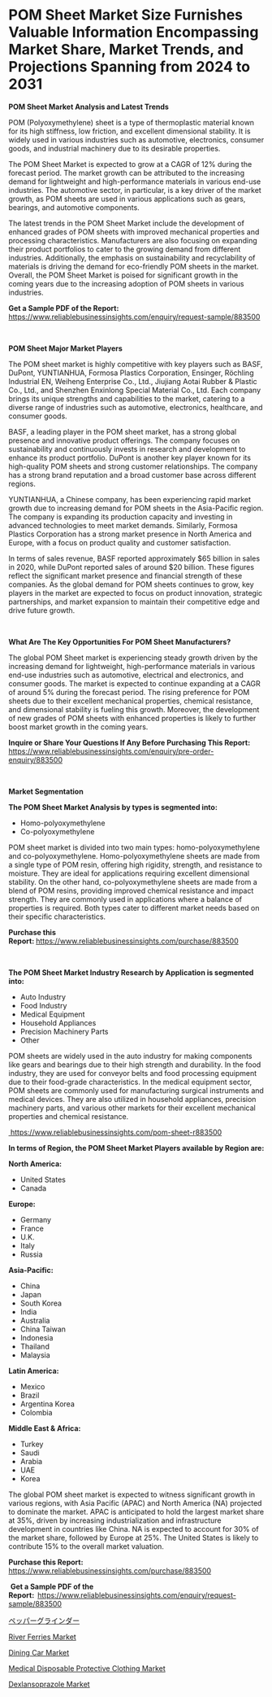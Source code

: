 <p><h1>POM Sheet Market Size Furnishes Valuable Information Encompassing Market Share, Market Trends, and Projections Spanning from 2024 to 2031</h1></p><p><strong>POM Sheet Market Analysis and Latest Trends</strong></p>
<p><p>POM (Polyoxymethylene) sheet is a type of thermoplastic material known for its high stiffness, low friction, and excellent dimensional stability. It is widely used in various industries such as automotive, electronics, consumer goods, and industrial machinery due to its desirable properties.</p><p>The POM Sheet Market is expected to grow at a CAGR of 12% during the forecast period. The market growth can be attributed to the increasing demand for lightweight and high-performance materials in various end-use industries. The automotive sector, in particular, is a key driver of the market growth, as POM sheets are used in various applications such as gears, bearings, and automotive components.</p><p>The latest trends in the POM Sheet Market include the development of enhanced grades of POM sheets with improved mechanical properties and processing characteristics. Manufacturers are also focusing on expanding their product portfolios to cater to the growing demand from different industries. Additionally, the emphasis on sustainability and recyclability of materials is driving the demand for eco-friendly POM sheets in the market. Overall, the POM Sheet Market is poised for significant growth in the coming years due to the increasing adoption of POM sheets in various industries.</p></p>
<p><strong>Get a Sample PDF of the Report:&nbsp;</strong> <a href="https://www.reliablebusinessinsights.com/enquiry/request-sample/883500">https://www.reliablebusinessinsights.com/enquiry/request-sample/883500</a></p>
<p>&nbsp;</p>
<p><strong>POM Sheet Major Market Players</strong></p>
<p><p>The POM sheet market is highly competitive with key players such as BASF, DuPont, YUNTIANHUA, Formosa Plastics Corporation, Ensinger, Röchling Industrial EN, Weiheng Enterprise Co., Ltd., Jiujiang Aotai Rubber & Plastic Co., Ltd., and Shenzhen Enxinlong Special Material Co., Ltd. Each company brings its unique strengths and capabilities to the market, catering to a diverse range of industries such as automotive, electronics, healthcare, and consumer goods.</p><p>BASF, a leading player in the POM sheet market, has a strong global presence and innovative product offerings. The company focuses on sustainability and continuously invests in research and development to enhance its product portfolio. DuPont is another key player known for its high-quality POM sheets and strong customer relationships. The company has a strong brand reputation and a broad customer base across different regions.</p><p>YUNTIANHUA, a Chinese company, has been experiencing rapid market growth due to increasing demand for POM sheets in the Asia-Pacific region. The company is expanding its production capacity and investing in advanced technologies to meet market demands. Similarly, Formosa Plastics Corporation has a strong market presence in North America and Europe, with a focus on product quality and customer satisfaction.</p><p>In terms of sales revenue, BASF reported approximately $65 billion in sales in 2020, while DuPont reported sales of around $20 billion. These figures reflect the significant market presence and financial strength of these companies. As the global demand for POM sheets continues to grow, key players in the market are expected to focus on product innovation, strategic partnerships, and market expansion to maintain their competitive edge and drive future growth.</p></p>
<p>&nbsp;</p>
<p><strong>What Are The Key Opportunities For POM Sheet Manufacturers?</strong></p>
<p><p>The global POM Sheet market is experiencing steady growth driven by the increasing demand for lightweight, high-performance materials in various end-use industries such as automotive, electrical and electronics, and consumer goods. The market is expected to continue expanding at a CAGR of around 5% during the forecast period. The rising preference for POM sheets due to their excellent mechanical properties, chemical resistance, and dimensional stability is fueling this growth. Moreover, the development of new grades of POM sheets with enhanced properties is likely to further boost market growth in the coming years.</p></p>
<p><strong>Inquire or Share Your Questions If Any Before Purchasing This Report:</strong> <a href="https://www.reliablebusinessinsights.com/enquiry/pre-order-enquiry/883500">https://www.reliablebusinessinsights.com/enquiry/pre-order-enquiry/883500</a></p>
<p>&nbsp;</p>
<p><strong>Market Segmentation</strong></p>
<p><strong>The POM Sheet Market Analysis by types is segmented into:</strong></p>
<p><ul><li>Homo-polyoxymethylene</li><li>Co-polyoxymethylene</li></ul></p>
<p><p>POM sheet market is divided into two main types: homo-polyoxymethylene and co-polyoxymethylene. Homo-polyoxymethylene sheets are made from a single type of POM resin, offering high rigidity, strength, and resistance to moisture. They are ideal for applications requiring excellent dimensional stability. On the other hand, co-polyoxymethylene sheets are made from a blend of POM resins, providing improved chemical resistance and impact strength. They are commonly used in applications where a balance of properties is required. Both types cater to different market needs based on their specific characteristics.</p></p>
<p><strong>Purchase this Report:&nbsp;</strong><a href="https://www.reliablebusinessinsights.com/purchase/883500">https://www.reliablebusinessinsights.com/purchase/883500</a></p>
<p>&nbsp;</p>
<p><strong>The POM Sheet Market Industry Research by Application is segmented into:</strong></p>
<p><ul><li>Auto Industry</li><li>Food Industry</li><li>Medical Equipment</li><li>Household Appliances</li><li>Precision Machinery Parts</li><li>Other</li></ul></p>
<p><p>POM sheets are widely used in the auto industry for making components like gears and bearings due to their high strength and durability. In the food industry, they are used for conveyor belts and food processing equipment due to their food-grade characteristics. In the medical equipment sector, POM sheets are commonly used for manufacturing surgical instruments and medical devices. They are also utilized in household appliances, precision machinery parts, and various other markets for their excellent mechanical properties and chemical resistance.</p></p>
<p><a href="https://www.reliablebusinessinsights.com/pom-sheet-r883500">&nbsp;https://www.reliablebusinessinsights.com/pom-sheet-r883500</a></p>
<p><strong>In terms of Region, the POM Sheet Market Players available by Region are:</strong></p>
<p>
    <p> <strong> North America: </strong>
        <ul>
            <li>United States</li>
            <li>Canada</li>
        </ul>
        </p> 
    <p> <strong> Europe: </strong>
        <ul>
            <li>Germany</li>
            <li>France</li>
            <li>U.K.</li>
            <li>Italy</li>
            <li>Russia</li>
        </ul>
        </p> 
    <p> <strong> Asia-Pacific: </strong>
        <ul>
            <li>China</li>
            <li>Japan</li>
            <li>South Korea</li>
            <li>India</li>
            <li>Australia</li>
            <li>China Taiwan</li>
            <li>Indonesia</li>
            <li>Thailand</li>
            <li>Malaysia</li>
        </ul>
        </p> 
    <p> <strong> Latin America: </strong>
        <ul>
            <li>Mexico</li>
            <li>Brazil</li>
            <li>Argentina Korea</li>
            <li>Colombia</li>
        </ul>
        </p> 
    <p> <strong> Middle East & Africa: </strong>
        <ul>
            <li>Turkey</li>
            <li>Saudi</li>
            <li>Arabia</li>
            <li>UAE</li>
            <li>Korea</li>
        </ul>
    </p>
    </p>
<p><p>The global POM sheet market is expected to witness significant growth in various regions, with Asia Pacific (APAC) and North America (NA) projected to dominate the market. APAC is anticipated to hold the largest market share at 35%, driven by increasing industrialization and infrastructure development in countries like China. NA is expected to account for 30% of the market share, followed by Europe at 25%. The United States is likely to contribute 15% to the overall market valuation.</p></p>
<p><strong>Purchase this Report: </strong><a href="https://www.reliablebusinessinsights.com/purchase/883500">https://www.reliablebusinessinsights.com/purchase/883500</a></p>
<p>&nbsp;<strong>Get a Sample PDF of the Report:&nbsp;&nbsp;</strong><a href="https://www.reliablebusinessinsights.com/enquiry/request-sample/883500">https://www.reliablebusinessinsights.com/enquiry/request-sample/883500</a></p>
<p><strong></strong></p>
<p><p><a href="https://github.com/pepo3k/Market-Research-Report-List-2/blob/main/77070063396.md">ペッパーグラインダー</a></p><p><a href="https://medium.com/@teguhbavarian07_99894/comprehensive-analysis-of-the-global-river-ferries-market-growth-trends-market-forecasts-2024-92d19894ee26">River Ferries Market</a></p><p><a href="https://medium.com/@fredyyunianto_89084/deep-dive-into-the-dining-car-market-itstrends-market-segmentation-and-competitive-analysis-5788bc7cc29c">Dining Car Market</a></p><p><a href="https://github.com/LiamDavis60/Market-Research-Report-List-2/blob/main/medical-disposable-protective-clothing-market.md">Medical Disposable Protective Clothing Market</a></p><p><a href="https://issuu.com/reportprime-2/docs/dexlansoprazole-market-size-2030.pptx">Dexlansoprazole Market</a></p></p>